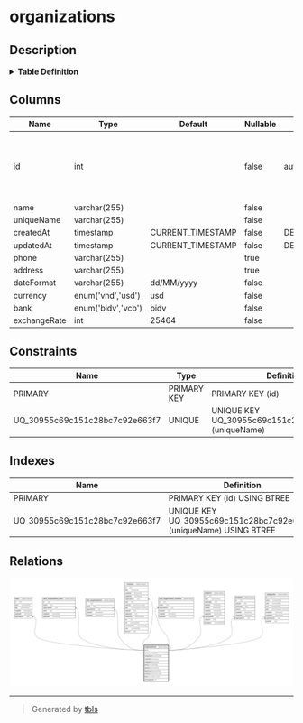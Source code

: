 # organizations

## Description

<details>
<summary><strong>Table Definition</strong></summary>

```sql
CREATE TABLE `organizations` (
  `id` int NOT NULL AUTO_INCREMENT,
  `name` varchar(255) NOT NULL,
  `uniqueName` varchar(255) NOT NULL,
  `createdAt` timestamp NOT NULL DEFAULT CURRENT_TIMESTAMP,
  `updatedAt` timestamp NOT NULL DEFAULT CURRENT_TIMESTAMP,
  `phone` varchar(255) DEFAULT NULL,
  `address` varchar(255) DEFAULT NULL,
  `dateFormat` varchar(255) NOT NULL DEFAULT 'dd/MM/yyyy',
  `currency` enum('vnd','usd') NOT NULL DEFAULT 'usd',
  `bank` enum('bidv','vcb') NOT NULL DEFAULT 'bidv',
  `exchangeRate` int NOT NULL DEFAULT '25464',
  PRIMARY KEY (`id`),
  UNIQUE KEY `UQ_30955c69c151c28bc7c92e663f7` (`uniqueName`)
) ENGINE=InnoDB AUTO_INCREMENT=[Redacted by tbls] DEFAULT CHARSET=utf8mb3
```

</details>

## Columns

| Name | Type | Default | Nullable | Extra Definition | Children | Parents | Comment |
| ---- | ---- | ------- | -------- | ---------------- | -------- | ------- | ------- |
| id | int |  | false | auto_increment | [roles](roles.md) [user_organization_roles](user_organization_roles.md) [user_organizations](user_organizations.md) [invoices](invoices.md) [user_organization_invoices](user_organization_invoices.md) [projects](projects.md) [budgets](budgets.md) [categories](categories.md) |  |  |
| name | varchar(255) |  | false |  |  |  |  |
| uniqueName | varchar(255) |  | false |  |  |  |  |
| createdAt | timestamp | CURRENT_TIMESTAMP | false | DEFAULT_GENERATED |  |  |  |
| updatedAt | timestamp | CURRENT_TIMESTAMP | false | DEFAULT_GENERATED |  |  |  |
| phone | varchar(255) |  | true |  |  |  |  |
| address | varchar(255) |  | true |  |  |  |  |
| dateFormat | varchar(255) | dd/MM/yyyy | false |  |  |  |  |
| currency | enum('vnd','usd') | usd | false |  |  |  |  |
| bank | enum('bidv','vcb') | bidv | false |  |  |  |  |
| exchangeRate | int | 25464 | false |  |  |  |  |

## Constraints

| Name | Type | Definition |
| ---- | ---- | ---------- |
| PRIMARY | PRIMARY KEY | PRIMARY KEY (id) |
| UQ_30955c69c151c28bc7c92e663f7 | UNIQUE | UNIQUE KEY UQ_30955c69c151c28bc7c92e663f7 (uniqueName) |

## Indexes

| Name | Definition |
| ---- | ---------- |
| PRIMARY | PRIMARY KEY (id) USING BTREE |
| UQ_30955c69c151c28bc7c92e663f7 | UNIQUE KEY UQ_30955c69c151c28bc7c92e663f7 (uniqueName) USING BTREE |

## Relations

![er](organizations.svg)

---

> Generated by [tbls](https://github.com/k1LoW/tbls)
